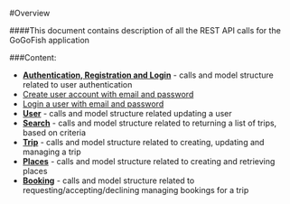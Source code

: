 #Overview

####This document contains description of all the REST API calls for the GoGoFish application

###Content:

 * [**Authentication, Registration and Login**](docs/authentication) - calls and model structure related to user authentication
  * [Create user account with email and password](docs/authentication#create-user-with-email-and-password)
  * [Login a user with email and password](docs/authentication#login-user-with-email-and-password)
 * [**User**](user) - calls and model structure related updating a user
 * [**Search**](search) - calls and model structure related to returning a list of trips, based on criteria
 * [**Trip**](trip) - calls and model structure related to creating, updating and managing a trip
 * [**Places**](place) - calls and model structure related to creating and retrieving places
 * [**Booking**](bookings) - calls and model structure related to requesting/accepting/declining managing bookings for a trip
 


 
